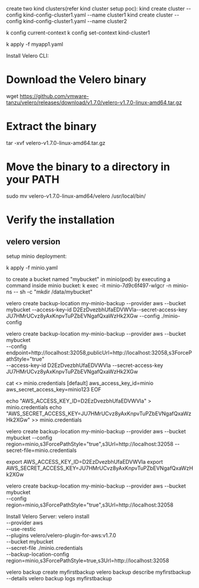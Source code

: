 create two kind clusters(refer kind cluster setup poc):
kind create cluster --config kind-config-cluster1.yaml --name cluster1
kind create cluster --config kind-config-cluster1.yaml --name cluster2

k config current-context
k config set-context kind-cluster1

k apply -f myapp1.yaml

Install Velero CLI:

# Download the Velero binary
wget https://github.com/vmware-tanzu/velero/releases/download/v1.7.0/velero-v1.7.0-linux-amd64.tar.gz

# Extract the binary
tar -xvf velero-v1.7.0-linux-amd64.tar.gz

# Move the binary to a directory in your PATH
sudo mv velero-v1.7.0-linux-amd64/velero /usr/local/bin/

# Verify the installation
velero version
----------------------------------------

setup minio deployment:

k apply -f minio.yaml

to create a bucket named "mybucket" in minio(pod) by executing a command inside minio bucket:
k exec -it minio-7d9c6f497-wlgcr -n minio-ns -- sh -c "mkdir /data/mybucket"

velero create backup-location my-minio-backup --provider aws --bucket mybucket --access-key-id D2EzDvezbhUfaEDVWVla--secret-access-key JU7HMrUCvz8yAxKnpvTuPZbEVNgafQxaWzHk2XGw --config ./minio-config

velero create backup-location my-minio-backup --provider aws --bucket mybucket \
  --config endpoint=http://localhost:32058,publicUrl=http://localhost:32058,s3ForcePathStyle="true" \
  --access-key-id D2EzDvezbhUfaEDVWVla --secret-access-key JU7HMrUCvz8yAxKnpvTuPZbEVNgafQxaWzHk2XGw



cat <<EOF>> minio.credentials
[default]
aws_access_key_id=minio
aws_secret_access_key=minio123
EOF

echo "AWS_ACCESS_KEY_ID=D2EzDvezbhUfaEDVWVla" > minio.credentials
echo "AWS_SECRET_ACCESS_KEY=JU7HMrUCvz8yAxKnpvTuPZbEVNgafQxaWzHk2XGw" >> minio.credentials

velero create backup-location my-minio-backup --provider aws --bucket mybucket --config region=minio,s3ForcePathStyle="true",s3Url=http://localhost:32058 --secret-file=minio.credentials

export AWS_ACCESS_KEY_ID=D2EzDvezbhUfaEDVWVla
export AWS_SECRET_ACCESS_KEY=JU7HMrUCvz8yAxKnpvTuPZbEVNgafQxaWzHk2XGw

velero create backup-location my-minio-backup --provider aws --bucket mybucket \
  --config region=minio,s3ForcePathStyle="true",s3Url=http://localhost:32058

Install Velero Server:
velero install \
   --provider aws \
   --use-restic \
   --plugins velero/velero-plugin-for-aws:v1.7.0 \
   --bucket mybucket \
   --secret-file ./minio.credentials \
   --backup-location-config region=minio,s3ForcePathStyle=true,s3Url=http://localhost:32058

velero backup create myfirstbackup
velero backup describe myfirstbackup --details
velero backup logs myfirstbackup







